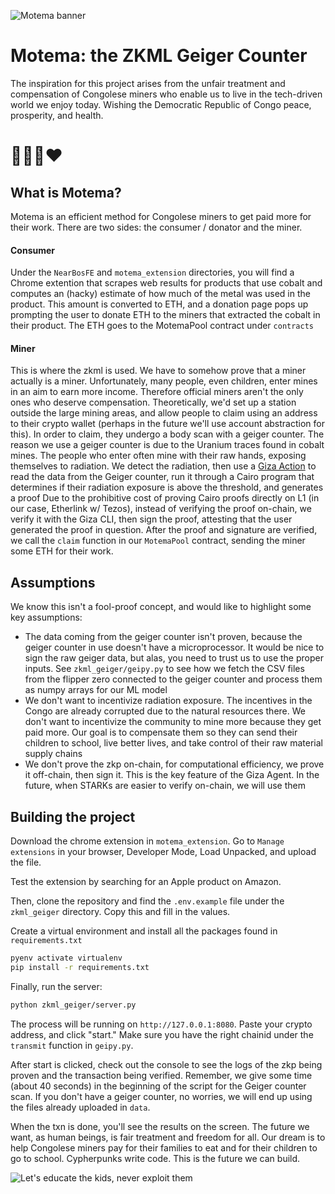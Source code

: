 ![Motema banner](https://github.com/lancenonce/motema/assets/40670744/418b2e48-6e76-4878-a452-4718e7142bc8)

# Motema: the ZKML Geiger Counter
The inspiration for this project arises from the unfair treatment and compensation of Congolese miners who enable us to live in the tech-driven world we enjoy today. Wishing the Democratic Republic of Congo peace, prosperity, and health. 

# 🩵🇨🇩❤️

## What is Motema?
Motema is an efficient method for Congolese miners to get paid more for their work. There are two sides: the consumer / donator and the miner.

#### Consumer
Under the `NearBosFE` and `motema_extension` directories, you will find a Chrome extention that scrapes web results for products that use cobalt and computes an (hacky) estimate of how much of the metal was used in the product.
This amount is converted to ETH, and a donation page pops up prompting the user to donate ETH to the miners that extracted the cobalt in their product. The ETH goes to the MotemaPool contract under `contracts`

#### Miner
This is where the zkml is used. We have to somehow prove that a miner actually is a miner. Unfortunately, many people, even children, enter mines in an aim to earn more income. Therefore official miners aren't the only ones who deserve compensation.
Theoretically, we'd set up a station outside the large mining areas, and allow people to claim using an address to their crypto wallet (perhaps in the future we'll use account abstraction for this). In order to claim, they undergo a body scan with a geiger counter.
The reason we use a geiger counter is due to the Uranium traces found in cobalt mines. The people who enter often mine with their raw hands, exposing themselves to radiation. We detect the radiation, then use a [Giza Action](https://actions.gizatech.xyz/welcome/giza-actions-sdk) to read the data from the Geiger counter, run it through a Cairo program that determines if their radiation exposure is above the threshold, and generates a proof
Due to the prohibitive cost of proving Cairo proofs directly on L1 (in our case, Etherlink w/ Tezos), instead of verifying the proof on-chain, we verify it with the Giza CLI, then sign the proof, attesting that the user generated the proof in question.
After the proof and signature are verified, we call the `claim` function in our `MotemaPool` contract, sending the miner some ETH for their work.

## Assumptions
We know this isn't a fool-proof concept, and would like to highlight some key assumptions:
- The data coming from the geiger counter isn't proven, because the geiger counter in use doesn't have a microprocessor. It would be nice to sign the raw geiger data, but alas, you need to trust us to use the proper inputs. See `zkml_geiger/geipy.py` to see how we fetch the CSV files from the flipper zero connected to the geiger counter and process them as numpy arrays for our ML model
- We don't want to incentivize radiation exposure. The incentives in the Congo are already corrupted due to the natural resources there. We don't want to incentivize the community to mine more because they get paid more. Our goal is to compensate them so they can send their children to school, live better lives, and take control of their raw material supply chains
- We don't prove the zkp on-chain, for computational efficiency, we prove it off-chain, then sign it. This is the key feature of the Giza Agent. In the future, when STARKs are easier to verify on-chain, we will use them

## Building the project
Download the chrome extension in `motema_extension`. Go to `Manage extensions` in your browser, Developer Mode, Load Unpacked, and upload the file. 

Test the extension by searching for an Apple product on Amazon.

Then, clone the repository and find the `.env.example` file under the `zkml_geiger` directory. Copy this and fill in the values.

Create a virtual environment and install all the packages found in `requirements.txt`

```bash
pyenv activate virtualenv
pip install -r requirements.txt
```
Finally, run the server:
```bash
python zkml_geiger/server.py
```
The process will be running on `http://127.0.0.1:8080`. Paste your crypto address, and click "start." Make sure you have the right chainid under the `transmit` function in `geipy.py`.

After start is clicked, check out the console to see the logs of the zkp being proven and the transaction being verified. Remember, we give some time (about 40 seconds) in the beginning of the script for the Geiger counter scan. If you don't have a geiger counter, no worries, we will end up using the files already uploaded in `data`. 

When the txn is done, you'll see the results on the screen.
The future we want, as human beings, is fair treatment and freedom for all. Our dream is to help Congolese miners pay for their families to eat and for their children to go to school. Cypherpunks write code. This is the future we can build.

![Let's educate the kids, never exploit them](https://github.com/lancenonce/motema/assets/40670744/1134ea9f-4cf6-46ab-a0d7-57beaa997f2d)
